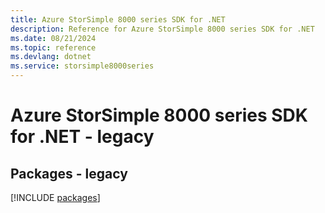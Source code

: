 ```yaml
---
title: Azure StorSimple 8000 series SDK for .NET
description: Reference for Azure StorSimple 8000 series SDK for .NET
ms.date: 08/21/2024
ms.topic: reference
ms.devlang: dotnet
ms.service: storsimple8000series
---
```

# Azure StorSimple 8000 series SDK for .NET - legacy
## Packages - legacy
[!INCLUDE [packages](storsimple-8000-series-index.md)]